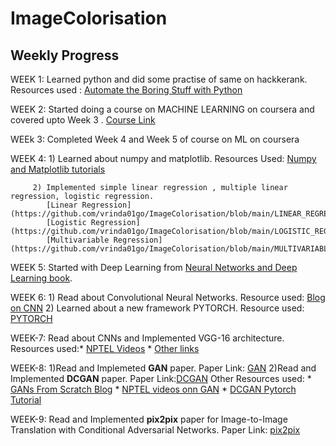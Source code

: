 # ImageColorisation

## Weekly Progress
 WEEK 1: Learned python and did some practise of same on hackkerank.
         Resources used : [Automate the Boring Stuff with Python](https://automatetheboringstuff.com/2e/)
 
 WEEK 2: Started doing a course on MACHINE LEARNING on coursera and covered upto Week 3 . 
         [Course Link](https://www.coursera.org/learn/machine-learning?action=enroll&authMode=signup)

 WEEk 3: Completed Week 4 and Week 5 of course on ML on coursera
 
 WEEK 4: 1) Learned about numpy and matplotlib.
          Resources Used: [Numpy and Matplotlib tutorials](https://cs231n.github.io/python-numpy-tutorial/)
 
         2) Implemented simple linear regression , multiple linear regression, logistic regression.
            [Linear Regression](https://github.com/vrinda01go/ImageColorisation/blob/main/LINEAR_REGRESSION.ipynb)
            [Logistic Regression](https://github.com/vrinda01go/ImageColorisation/blob/main/LOGISTIC_REGRESSION.ipynb)
            [Multivariable Regression](https://github.com/vrinda01go/ImageColorisation/blob/main/MULTIVARIABLE_REGRESSION.ipynb)
         
 WEEK 5: Started with Deep Learning from [Neural Networks and Deep Learning book](http://neuralnetworksanddeeplearning.com/). 
 
 WEEK 6: 1) Read about Convolutional Neural Networks.
  Resource used: [Blog on CNN](https://www.google.com/amp/s/ujjwalkarn.me/2016/08/11/intuitive-explanation-convnets/amp/)
         2) Learned about a new framework PYTORCH.
  Resource used: [PYTORCH](https://pytorch.org/tutorials/beginner/basics/intro.html)
  
WEEK-7: Read about CNNs and Implemented VGG-16 architecture.
  Resources used:* [NPTEL Videos](https://www.youtube.com/playlist?list=PLyqSpQzTE6M-SISTunGRBRiZk7opYBf_K)
                 * [Other links](https://datascience.stackexchange.com/questions/9175/how-do-subsequent-convolution-layers-work)
             
WEEK-8: 1)Read and Implemeted **GAN** paper.
   Paper Link: [GAN](https://arxiv.org/abs/1406.2661)
        2)Read and Implemented **DCGAN** paper.
   Paper Link:[DCGAN](https://arxiv.org/abs/1511.06434)
   Other Resources used: * [GANs From Scratch Blog](https://medium.com/ai-society/gans-from-scratch-1-a-deep-introduction-with-code-in-pytorch-and-tensorflow-cb03cdcdba0f)
                         * [NPTEL videos onn GAN](https://www.youtube.com/watch?v=MKedB9qOHi4)
                         * [DCGAN Pytorch Tutorial](https://pytorch.org/tutorials/beginner/dcgan_faces_tutorial.html)
                         
 WEEK-9: Read and Implemented **pix2pix** paper for Image-to-Image Translation with Conditional Adversarial Networks.
 Paper Link: [pix2pix](https://arxiv.org/abs/1611.07004)
 
                          
   
